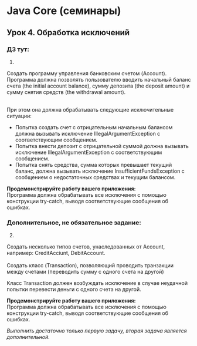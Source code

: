 # Java Core (семинары)
## Урок 4. Обработка исключений
### ДЗ тут:
1.
Создать программу управления банковским счетом (Account).<br>
Программа должна позволять пользователю вводить начальный баланс счета (the initial account balance), 
сумму депозита (the deposit amount) и сумму снятия средств (the withdrawal amount).<br><br> 

При этом она должна обрабатывать следующие исключительные ситуации:

- Попытка создать счет с отрицательным начальным балансом должна вызывать исключение IllegalArgumentException с соответствующим сообщением.<br>
- Попытка внести депозит с отрицательной суммой должна вызывать исключение IllegalArgumentException с соответствующим сообщением.<br>
- Попытка снять средства, сумма которых превышает текущий баланс, должна вызывать исключение InsufficientFundsException с сообщением о недостаточных средствах и текущим балансом.

**Продемонстрируйте работу вашего приложения:**<br>
Программа должна обрабатывать все исключения с помощью конструкции try-catch, выводя соответствующие сообщения об ошибках.

### Дополнительное, не обязательное задание:
2.
Создать несколько типов счетов, унаследованных от Account, например: CreditAcciunt, DebitAccount.<br><br>
Создать класс (Transaction), позволяющий проводить транзакции между счетами (переводить сумму с одного счета на другой)

Класс Transaction должен возбуждать исключение в случае неудачной попытки перевести деньги с одного счета на другой.

**Продемонстрируйте работу вашего приложения:**<br>
Программа должна обрабатывать все исключения с помощью конструкции try-catch, выводя соответствующие сообщения об ошибках.

*Выполнить достаточно только первую задачу, вторая задача является дополнительной.*